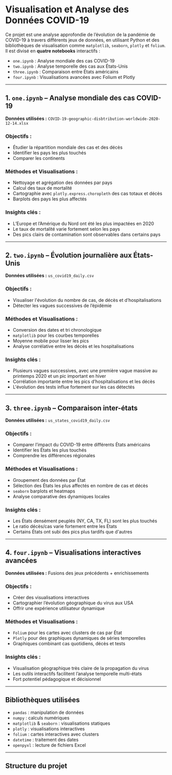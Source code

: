 # Visualisation et Analyse des Données COVID-19

Ce projet est une analyse approfondie de l’évolution de la pandémie de COVID-19 à travers différents jeux de données, en utilisant Python et des bibliothèques de visualisation comme `matplotlib`, `seaborn`, `plotly` et `folium`. Il est divisé en **quatre notebooks** interactifs :

- `one.ipynb` : Analyse mondiale des cas COVID-19
- `two.ipynb` : Analyse temporelle des cas aux États-Unis
- `three.ipynb` : Comparaison entre États américains
- `four.ipynb` : Visualisations avancées avec Folium et Plotly

---

## 1. `one.ipynb` – Analyse mondiale des cas COVID-19

**Données utilisées :** `COVID-19-geographic-disbtribution-worldwide-2020-12-14.xlsx`

### Objectifs :
- Étudier la répartition mondiale des cas et des décès
- Identifier les pays les plus touchés
- Comparer les continents

### Méthodes et Visualisations :
- Nettoyage et agrégation des données par pays
- Calcul des taux de mortalité
- Cartographie avec `plotly.express.choropleth` des cas totaux et décès
- Barplots des pays les plus affectés

### Insights clés :
- L’Europe et l’Amérique du Nord ont été les plus impactées en 2020
- Le taux de mortalité varie fortement selon les pays
- Des pics clairs de contamination sont observables dans certains pays

---

## 2. `two.ipynb` – Évolution journalière aux États-Unis

**Données utilisées :** `us_covid19_daily.csv`

### Objectifs :
- Visualiser l'évolution du nombre de cas, de décès et d’hospitalisations
- Détecter les vagues successives de l’épidémie

### Méthodes et Visualisations :
- Conversion des dates et tri chronologique
- `matplotlib` pour les courbes temporelles
- Moyenne mobile pour lisser les pics
- Analyse corrélative entre les décès et les hospitalisations

### Insights clés :
- Plusieurs vagues successives, avec une première vague massive au printemps 2020 et un pic important en hiver
- Corrélation importante entre les pics d’hospitalisations et les décès
- L'évolution des tests influe fortement sur les cas détectés

---

## 3. `three.ipynb` – Comparaison inter-états

**Données utilisées :** `us_states_covid19_daily.csv`

### Objectifs :
- Comparer l’impact du COVID-19 entre différents États américains
- Identifier les États les plus touchés
- Comprendre les différences régionales

### Méthodes et Visualisations :
- Groupement des données par État
- Sélection des États les plus affectés en nombre de cas et décès
- `seaborn` barplots et heatmaps
- Analyse comparative des dynamiques locales

### Insights clés :
- Les États densément peuplés (NY, CA, TX, FL) sont les plus touchés
- Le ratio décès/cas varie fortement entre les États
- Certains États ont subi des pics plus tardifs que d'autres

---

## 4. `four.ipynb` – Visualisations interactives avancées

**Données utilisées :** Fusions des jeux précédents + enrichissements

### Objectifs :
- Créer des visualisations interactives
- Cartographier l’évolution géographique du virus aux USA
- Offrir une expérience utilisateur dynamique

### Méthodes et Visualisations :
- `Folium` pour les cartes avec clusters de cas par État
- `Plotly` pour des graphiques dynamiques de séries temporelles
- Graphiques combinant cas quotidiens, décès et tests

### Insights clés :
- Visualisation géographique très claire de la propagation du virus
- Les outils interactifs facilitent l’analyse temporelle multi-états
- Fort potentiel pédagogique et décisionnel

---

## Bibliothèques utilisées

- `pandas` : manipulation de données
- `numpy` : calculs numériques
- `matplotlib` & `seaborn` : visualisations statiques
- `plotly` : visualisations interactives
- `folium` : cartes interactives avec clusters
- `datetime` : traitement des dates
- `openpyxl` : lecture de fichiers Excel

---

## Structure du projet

